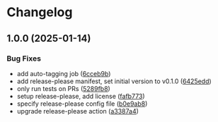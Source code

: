 # Changelog

## 1.0.0 (2025-01-14)


### Bug Fixes

* add auto-tagging job ([6cceb9b](https://github.com/coreweave/terraform-provider-coreweave/commit/6cceb9be9d66c2b476bd12f6de1d75fb16f899f5))
* add release-please manifest, set initial version to v0.1.0 ([6425edd](https://github.com/coreweave/terraform-provider-coreweave/commit/6425edd3186b72f2302d79a78713221cd8d1cb2c))
* only run tests on PRs ([5289fb8](https://github.com/coreweave/terraform-provider-coreweave/commit/5289fb8144ac0cfb465be2c08a8fbcaee5371944))
* setup release-please, add license ([fafb773](https://github.com/coreweave/terraform-provider-coreweave/commit/fafb773f50c523c4e10b1ee31d81f14a643f7990))
* specify release-please config file ([b0e9ab8](https://github.com/coreweave/terraform-provider-coreweave/commit/b0e9ab879f828a1cbb9cdaa3b8808637795c6e13))
* upgrade release-please action ([a3387a4](https://github.com/coreweave/terraform-provider-coreweave/commit/a3387a4471484a292839e893101574de485076e7))
